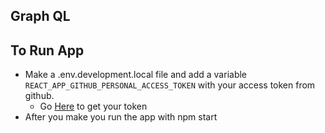 ## Graph QL

## To Run App

- Make a .env.development.local file and add a variable
  `REACT_APP_GITHUB_PERSONAL_ACCESS_TOKEN`
  with your access token from github.
  - Go [Here](https://github.com/settings/apps) to get your token
- After you make you run the app with npm start
